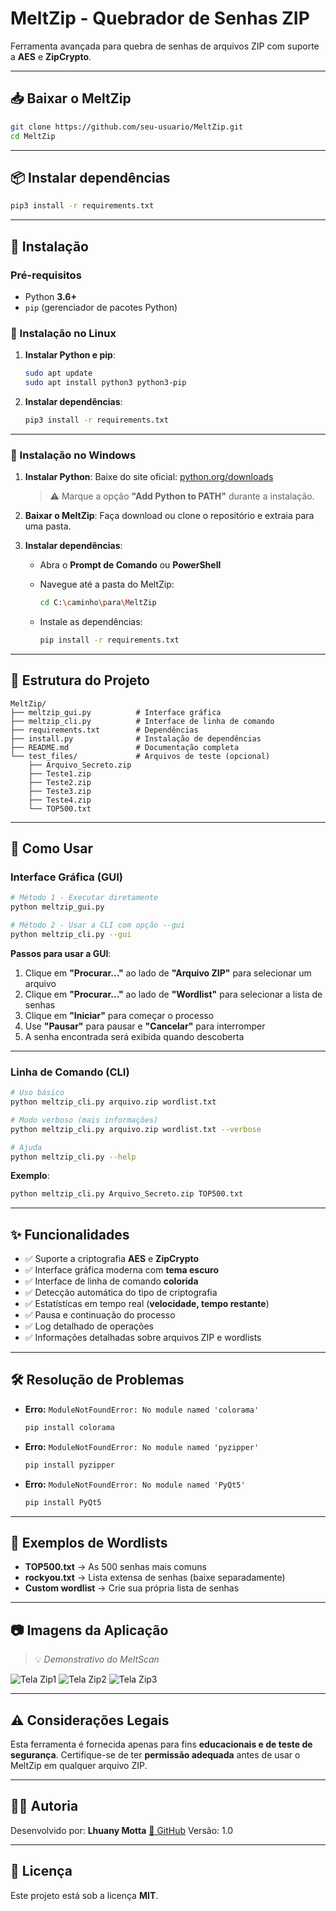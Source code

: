 # MeltZip - Quebrador de Senhas ZIP

Ferramenta avançada para quebra de senhas de arquivos ZIP com suporte a **AES** e **ZipCrypto**.

---

## 📥 Baixar o MeltZip

```bash
git clone https://github.com/seu-usuario/MeltZip.git
cd MeltZip
```

---

## 📦 Instalar dependências

```bash
pip3 install -r requirements.txt
```

---

## 📌 Instalação

### Pré-requisitos

* Python **3.6+**
* `pip` (gerenciador de pacotes Python)

### 🔹 Instalação no Linux

1. **Instalar Python e pip**:

   ```bash
   sudo apt update
   sudo apt install python3 python3-pip
   ```

2. **Instalar dependências**:

   ```bash
   pip3 install -r requirements.txt
   ```

---

### 🔹 Instalação no Windows

1. **Instalar Python**:
   Baixe do site oficial: [python.org/downloads](https://www.python.org/downloads/)

   > ⚠️ Marque a opção **"Add Python to PATH"** durante a instalação.

2. **Baixar o MeltZip**:
   Faça download ou clone o repositório e extraia para uma pasta.

3. **Instalar dependências**:

   * Abra o **Prompt de Comando** ou **PowerShell**
   * Navegue até a pasta do MeltZip:

     ```bash
     cd C:\caminho\para\MeltZip
     ```
   * Instale as dependências:

     ```bash
     pip install -r requirements.txt
     ```

---

## 📁 Estrutura do Projeto

```
MeltZip/
├── meltzip_gui.py          # Interface gráfica
├── meltzip_cli.py          # Interface de linha de comando
├── requirements.txt        # Dependências
├── install.py              # Instalação de dependências
├── README.md               # Documentação completa
└── test_files/             # Arquivos de teste (opcional)
    ├── Arquivo_Secreto.zip
    ├── Teste1.zip
    ├── Teste2.zip
    ├── Teste3.zip
    ├── Teste4.zip
    └── TOP500.txt
```

---

## 🚀 Como Usar

### Interface Gráfica (GUI)

```bash
# Método 1 - Executar diretamente
python meltzip_gui.py

# Método 2 - Usar a CLI com opção --gui
python meltzip_cli.py --gui
```

**Passos para usar a GUI**:

1. Clique em **"Procurar..."** ao lado de **"Arquivo ZIP"** para selecionar um arquivo
2. Clique em **"Procurar..."** ao lado de **"Wordlist"** para selecionar a lista de senhas
3. Clique em **"Iniciar"** para começar o processo
4. Use **"Pausar"** para pausar e **"Cancelar"** para interromper
5. A senha encontrada será exibida quando descoberta

---

### Linha de Comando (CLI)

```bash
# Uso básico
python meltzip_cli.py arquivo.zip wordlist.txt

# Modo verboso (mais informações)
python meltzip_cli.py arquivo.zip wordlist.txt --verbose

# Ajuda
python meltzip_cli.py --help
```

**Exemplo**:

```bash
python meltzip_cli.py Arquivo_Secreto.zip TOP500.txt
```

---

## ✨ Funcionalidades

- ✅ Suporte a criptografia **AES** e **ZipCrypto**
- ✅ Interface gráfica moderna com **tema escuro**
- ✅ Interface de linha de comando **colorida**
- ✅ Detecção automática do tipo de criptografia
- ✅ Estatísticas em tempo real (**velocidade, tempo restante**)
- ✅ Pausa e continuação do processo
- ✅ Log detalhado de operações
- ✅ Informações detalhadas sobre arquivos ZIP e wordlists

---

## 🛠️ Resolução de Problemas

* **Erro:** `ModuleNotFoundError: No module named 'colorama'`

  ```bash
  pip install colorama
  ```

* **Erro:** `ModuleNotFoundError: No module named 'pyzipper'`

  ```bash
  pip install pyzipper
  ```

* **Erro:** `ModuleNotFoundError: No module named 'PyQt5'`

  ```bash
  pip install PyQt5
  ```

---

## 📝 Exemplos de Wordlists

* **TOP500.txt** → As 500 senhas mais comuns
* **rockyou.txt** → Lista extensa de senhas (baixe separadamente)
* **Custom wordlist** → Crie sua própria lista de senhas

---

## 📷 Imagens da Aplicação

> 💡 *Demonstrativo do MeltScan*

![Tela Zip1](imagens/MeltZip1.png)
![Tela Zip2](imagens/MeltZip2.png)
![Tela Zip3](imagens/MeltZip3.png)

---

## ⚠️ Considerações Legais

Esta ferramenta é fornecida apenas para fins **educacionais e de teste de segurança**.
Certifique-se de ter **permissão adequada** antes de usar o MeltZip em qualquer arquivo ZIP.

---

## 🙋‍♀️ Autoria

Desenvolvido por: **Lhuany Motta** [🔗 GitHub](https://github.com/LhuanyMotta)
Versão: 1.0

---

## 📄 Licença

Este projeto está sob a licença **MIT**.